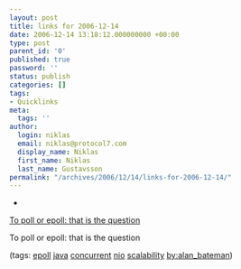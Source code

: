 ```yaml
---
layout: post
title: links for 2006-12-14
date: 2006-12-14 13:18:12.000000000 +00:00
type: post
parent_id: '0'
published: true
password: ''
status: publish
categories: []
tags:
- Quicklinks
meta:
  tags: ''
author:
  login: niklas
  email: niklas@protocol7.com
  display_name: Niklas
  first_name: Niklas
  last_name: Gustavsson
permalink: "/archives/2006/12/14/links-for-2006-12-14/"
---
```

- 
[To poll or epoll: that is the question](http://blogs.sun.com/alanb/entry/epoll)

To poll or epoll: that is the question

(tags: [epoll](http://del.icio.us/protocol7/epoll) [java](http://del.icio.us/protocol7/java) [concurrent](http://del.icio.us/protocol7/concurrent) [nio](http://del.icio.us/protocol7/nio) [scalability](http://del.icio.us/protocol7/scalability) [by:alan\_bateman](http://del.icio.us/protocol7/by:alan_bateman))
